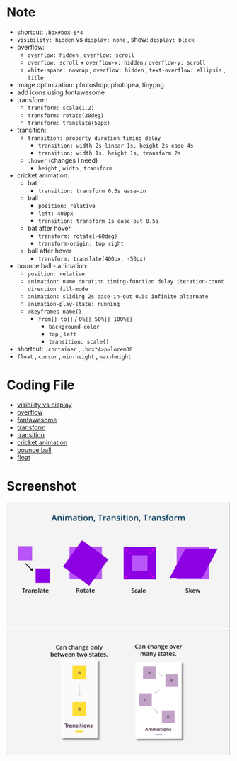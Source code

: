 # Note

- shortcut: `.box#box-$*4`
- `visibility: hidden` vs `display: none` , show: `display: block`
- overflow:
  - `overflow: hidden` , `overflow: scroll`
  - `overflow: scroll` + `overflow-x: hidden` / `overflow-y: scroll`
  - `white-space: nowrap` , `overflow: hidden` , `text-overflow: ellipsis` , `title`
- image optimization: photoshop, photopea, tinypng
- add icons using fontawesome
- transform:
  - `transform: scale(1.2)`
  - `transform: rotate(30deg)`
  - `transform: translate(50px)`
- transition:
  - `transition: property duration timing delay`
    - `transition: width 2s linear 1s, height 2s ease 4s`
    - `transition: width 1s, height 1s, transform 2s`
  - `:hover` (changes I need)
    - `height` , `width` , `transform`
- cricket animation:
  - bat
    - `transition: transform 0.5s ease-in`
  - ball
    - `position: relative`
    - `left: 400px`
    - `transition: transform 1s ease-out 0.5s`
  - bat after hover
    - `transform: rotate(-60deg)`
    - `transform-origin: top right`
  - ball after hover
    - `transform: translate(400px, -50px)`
- bounce ball - animation:
  - `position: relative`
  - `animation: name duration timing-function delay iteration-count direction fill-mode`
  - `animation: sliding 2s ease-in-out 0.5s infinite alternate`
  - `animation-play-state: running`
  - `@keyframes name{}`
    - `from{} to{}` / `0%{} 50%{} 100%{}`
      - `background-color`
      - `top` , `left`
      - `transition: scale()`
- shortcut: `.container` , `.box*4>p>lorem30`
- `float` , `cursor` , `min-height` , `max-height`

# Coding File

- [visibility vs display](/coding-file/7-visibility.html)
- [overflow](/coding-file/7-overflow.html)
- [fontawesome](/coding-file/7-fontawesome.html)
- [transform](/coding-file/7-transform.html)
- [transition](/coding-file/7-transition.html)
- [cricket animation](/coding-file/7-cricket-animation.html)
- [bounce ball](/coding-file/7-bounce-ball.html)
- [float](/coding-file/7-float.html)

# Screenshot

![](/screenshot/36.png)
![](/screenshot/37.png)